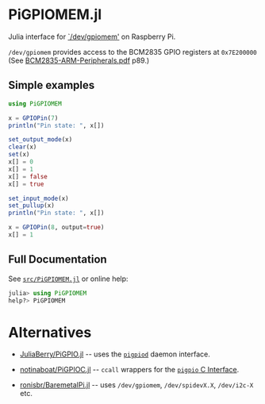 # PiGPIOMEM.jl

Julia interface for [`/dev/gpiomem'](https://github.com/raspberrypi/linux/blob/rpi-5.4.y/drivers/char/broadcom/bcm2835-gpiomem.c) on Raspberry Pi.

`/dev/gpiomem` provides access to the BCM2835 GPIO registers at `0x7E200000`
(See [BCM2835-ARM-Peripherals.pdf](https://www.raspberrypi.org/app/uploads/2012/02/BCM2835-ARM-Peripherals.pdf) p89.)


## Simple examples

```julia
using PiGPIOMEM

x = GPIOPin(7)
println("Pin state: ", x[])

set_output_mode(x)
clear(x)
set(x)
x[] = 0
x[] = 1
x[] = false
x[] = true

set_input_mode(x)
set_pullup(x)
println("Pin state: ", x[])

x = GPIOPin(8, output=true)
x[] = 1
```


## Full Documentation

See [`src/PiGPIOMEM.jl`](src/PiGPIOMEM.jl) or online help:


```julia
julia> using PiGPIOMEM
help?> PiGPIOMEM

```


# Alternatives

* [JuliaBerry/PiGPIO.jl](https://github.com/JuliaBerry/PiGPIO.jl)
-- uses the [`pigpiod`](http://abyz.me.uk/rpi/pigpio/pigpiod.html)
daemon interface.

* [notinaboat/PiGPIOC.jl](https://github.com/notinaboat/PiGPIOC.jl)
-- `ccall` wrappers for the
[`pigpio` C Interface](http://abyz.me.uk/rpi/pigpio/cif.html).

* [ronisbr/BaremetalPi.jl](https://github.com/ronisbr/BaremetalPi.jl)
-- uses `/dev/gpiomem`, `/dev/spidevX.X`, `/dev/i2c-X` etc.
